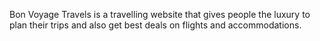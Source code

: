 Bon Voyage Travels is a travelling website that gives people the luxury to plan their trips and also get best deals on flights and accommodations.  
